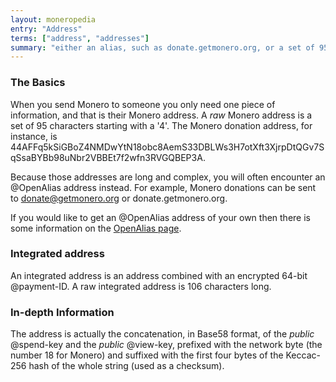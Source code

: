```yaml
---
layout: moneropedia
entry: "Address"
terms: ["address", "addresses"]
summary: "either an alias, such as donate.getmonero.org, or a set of 95 characters starting with a 4"
---
```


### The Basics

When you send Monero to someone you only need one piece of information, and that is their Monero address. A *raw* Monero address is a set of 95 characters starting with a '4'. The Monero donation address, for instance, is <span class="long-term">44AFFq5kSiGBoZ4NMDwYtN18obc8AemS33DBLWs3H7otXft3XjrpDtQGv7SqSsaBYBb98uNbr2VBBEt7f2wfn3RVGQBEP3A</span>.

Because those addresses are long and complex, you will often encounter an @OpenAlias address instead. For example, Monero donations can be sent to <span class="long-term">donate@getmonero.org</span> or <span class="long-term">donate.getmonero.org</span>.

If you would like to get an @OpenAlias address of your own then there is some information on the [OpenAlias page](/resources/openalias).

### Integrated address

An integrated address is an address combined with an encrypted 64-bit @payment-ID. A raw integrated address is 106 characters long.

### In-depth Information

The address is actually the concatenation, in Base58 format, of the *public* @spend-key and the *public* @view-key, prefixed with the network byte (the number 18 for Monero) and suffixed with the first four bytes of the Keccac-256 hash of the whole string (used as a checksum).

